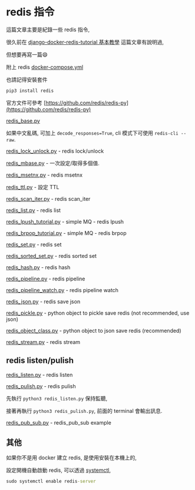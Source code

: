 # redis 指令

這篇文章主要是紀錄一些 redis 指令,

很久前在 [django-docker-redis-tutorial 基本教學](https://github.com/twtrubiks/django-docker-redis-tutorial) 這篇文章有說明過,

但想要再寫一篇:smile:

附上 redis [docker-compose.yml](https://github.com/twtrubiks/python-notes/blob/master/redis_tutorial/docker-compose.yml)

也請記得安裝套件

```cmd
pip3 install redis
```

官方文件可參考 [https://github.com/redis/redis-py](https://github.com/redis/redis-py)

[redis_base.py](https://github.com/twtrubiks/python-notes/tree/master/redis_tutorial/redis_base.py)

如果中文亂碼, 可加上 `decode_responses=True`, cli 模式下可使用 `redis-cli --raw`.

[redis_lock_unlock.py](https://github.com/twtrubiks/python-notes/tree/master/redis_tutorial/redis_lock_unlock.py) - redis lock/unlock

[redis_mbase.py](https://github.com/twtrubiks/python-notes/tree/master/redis_tutorial/redis_mbase.py) - 一次設定/取得多個值.

[redis_msetnx.py](https://github.com/twtrubiks/python-notes/tree/master/redis_tutorial/redis_msetnx.py) - redis msetnx

[redis_ttl.py](https://github.com/twtrubiks/python-notes/tree/master/redis_tutorial/redis_ttl.py) - 設定 TTL

[redis_scan_iter.py](https://github.com/twtrubiks/python-notes/tree/master/redis_tutorial/redis_scan_iter.py) - redis scan_iter

[redis_list.py](https://github.com/twtrubiks/python-notes/tree/master/redis_tutorial/redis_list.py) - redis list

[redis_lpush_tutorial.py](https://github.com/twtrubiks/python-notes/tree/master/redis_tutorial/redis_lpush_tutorial.py) - simple MQ - redis lpush

[redis_brpop_tutorial.py](https://github.com/twtrubiks/python-notes/tree/master/redis_tutorial/redis_brpop_tutorial.py) - simple MQ - redis brpop

[redis_set.py](https://github.com/twtrubiks/python-notes/tree/master/redis_tutorial/redis_set.py) - redis set

[redis_sorted_set.py](https://github.com/twtrubiks/python-notes/tree/master/redis_tutorial/redis_sorted_set.py) - redis sorted set

[redis_hash.py](https://github.com/twtrubiks/python-notes/tree/master/redis_tutorial/redis_hash.py) - redis hash

[redis_pipeline.py](https://github.com/twtrubiks/python-notes/tree/master/redis_tutorial/redis_pipeline.py) - redis pipeline

[redis_pipeline_watch.py](https://github.com/twtrubiks/python-notes/tree/master/redis_tutorial/redis_pipeline_watch.py) - redis pipeline watch

[redis_json.py](https://github.com/twtrubiks/python-notes/tree/master/redis_tutorial/redis_json.py) - redis save json

[redis_pickle.py](https://github.com/twtrubiks/python-notes/tree/master/redis_tutorial/redis_pickle.py) - python object to pickle save redis (not recommended, use json)

[redis_object_class.py](https://github.com/twtrubiks/python-notes/tree/master/redis_tutorial/redis_object_class.py) - python object to json save redis (recommended)

[redis_stream.py](https://github.com/twtrubiks/python-notes/tree/master/redis_tutorial/redis_stream.py) - redis stream

## redis listen/pulish

[redis_listen.py](https://github.com/twtrubiks/python-notes/tree/master/redis_tutorial/redis_listen.py) - redis listen

[redis_pulish.py](https://github.com/twtrubiks/python-notes/tree/master/redis_tutorial/redis_pulish.py) - redis pulish

先執行 `python3 redis_listen.py` 保持監聽,

接著再執行 `python3 redis_pulish.py`, 前面的 terminal 會輸出訊息.

[redis_pub_sub.py](https://github.com/twtrubiks/python-notes/tree/master/redis_tutorial/redis_pub_sub.py) - redis_pub_sub example

## 其他

如果你不是用 docker 建立 redis, 是使用安裝在本機上的,

設定開機自動啟動 redis, 可以透過 [systemctl](https://github.com/twtrubiks/linux-note/tree/master/systemctl-tutorial),

```cmd
sudo systemctl enable redis-server
```
